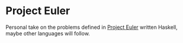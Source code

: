 # Project Euler
Personal take on the problems defined in [Project Euler](https://projecteuler.net/) written Haskell, maybe other languages will follow.
